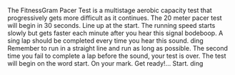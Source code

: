 The FitnessGram Pacer Test is a multistage aerobic capacity test that progressively gets more difficult as it continues. The 20 meter pacer test will begin in 30 seconds. Line up at the start. The running speed starts slowly but gets faster each minute after you hear this signal bodeboop. A sing lap should be completed every time you hear this sound. ding Remember to run in a straight line and run as long as possible. The second time you fail to complete a lap before the sound, your test is over. The test will begin on the word start. On your mark. Get ready!… Start. ding﻿